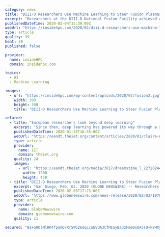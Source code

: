 ```yaml
---
category: news
title: "DIII-D Researchers Use Machine Learning to Steer Fusion Plasmas"
excerpt: "Researchers at the DIII-D National Fusion Facility achieved a scientific first this month when they used machine learning calculations to automatically prevent fusion plasma disruptions in real time, while simultaneously optimizing the plasma for peak performance. The new experiments are the first of what they expect to be a wave of research in ..."
publishedDateTime: 2020-02-04T15:39:00Z
webUrl: "https://insidehpc.com/2020/02/diii-d-researchers-use-machine-learning-to-steer-fusion-plasmas/"
type: article
quality: 39
heat: 39
published: false

provider:
  name: insideHPC
  domain: insidehpc.com

topics:
  - AI
  - Machine Learning

images:
  - url: "https://insidehpc.com/wp-content/uploads/2020/02/fusion2.jpg"
    width: 300
    height: 300
    title: "DIII-D Researchers Use Machine Learning to Steer Fusion Plasmas"

related:
  - title: "European researchers look beyond deep learning"
    excerpt: "Since then, deep learning has powered its way through a series of benchmarks. In the field of natural language processing (NLP), the team behind the GLUE benchmark suite has produced a more stringent version called SuperGLUE because systems that have adopted a second layer of deep learning were so successful at beating the original."
    publishedDateTime: 2020-01-28T16:56:00Z
    webUrl: "https://eandt.theiet.org/content/articles/2020/01/claire-network-looks-beyond-limits-of-deep-learning/"
    type: article
    provider:
      name: IET
      domain: theiet.org
    quality: 24
    images:
      - url: "https://eandt.theiet.org/media/3017/dreamstime_l_22720244.jpg?anchor=center&mode=crop&width=1200&height=450&rnd=131552209930000000"
        width: 1200
        height: 450
  - title: "DIII-D Researchers Use Machine Learning to Steer Fusion Plasmas Near Operational Limits"
    excerpt: "San Diego, Feb. 03, 2020 (GLOBE NEWSWIRE) -- Researchers at the DIII-D National Fusion Facility achieved a scientific first this month when they used machine learning calculations to automatically prevent fusion plasma disruptions in real time,"
    publishedDateTime: 2020-02-03T17:25:00Z
    webUrl: "https://www.globenewswire.com/news-release/2020/02/03/1978927/0/en/DIII-D-Researchers-Use-Machine-Learning-to-Steer-Fusion-Plasmas-Near-Operational-Limits.html"
    type: article
    provider:
      name: GlobeNewswire
      domain: globenewswire.com
    quality: 11

secured: "B1+GUOlNlHK4fpamQ7XrSWo26dqLcoEVQA3CfMImyBa3zFmeDxUAJsD+kYHXyg++7oURac09hSqqw7Wlxhyhb6X7iE2U7i02VSwNEwqoSBT8QrhJqtr5ZDHP+O8w7lWG6xlbHp7zbvTUDfU6F6kfWGwVcYcJiQ91YzxiZP8yCJsRfSHTJuahEzTDdMScrRbxZqJsG/njsEoGf2hhXGCndyW6NRt7hk2WGkTgxQGqb1Obe3H3hkGxxmIy+VPBf0D/j+lNN1IeGsLvsnFkLTXW5h9erXMV1ikKSANNZCUVie5Y1IMbSARrXq0Y0UtocD3c+h509J0DgylCWj9J+XYT9XId/CLXm1EUXY8nGNmAlgo9MF/FZ7UYLp1O1MsnsH/rTA8R9fx+ciicLtrvr8Ge03u/6sD18tusK/WdSpKvJrBfnxHoA62poSa4v7/9ae4cmNXsM9KSeuHD39z0+bIX+pQlau2cNqvFkbVNVV8xbg4=;JOYAFPP3yZsDXK0DfQrETA=="
---
```


